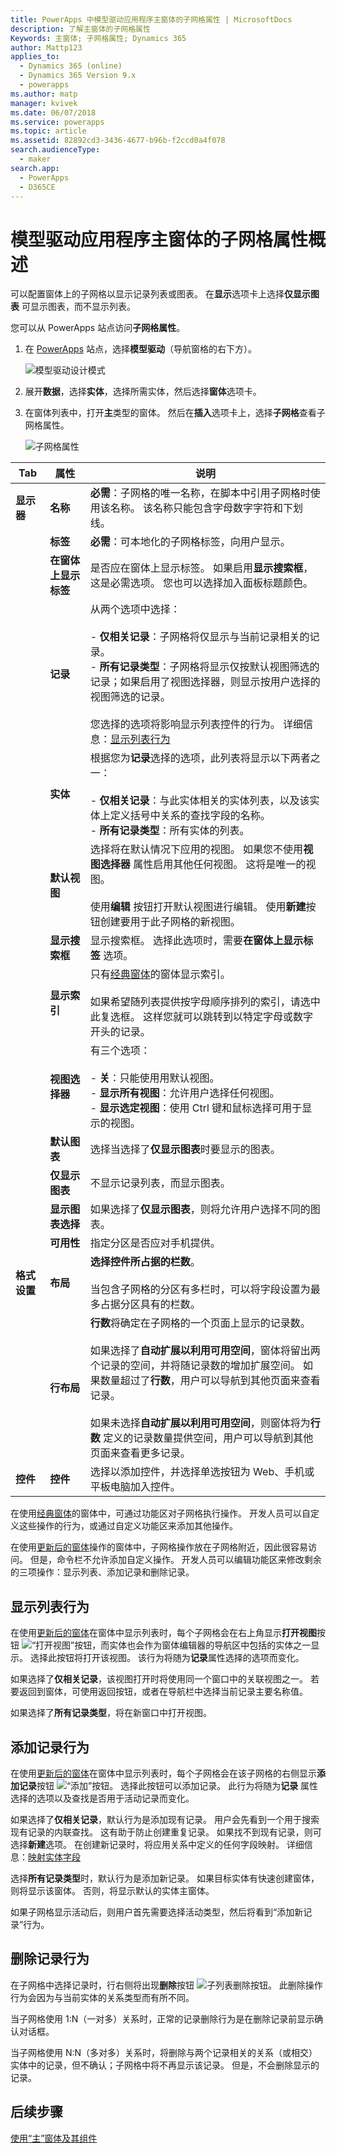 ```yaml
---
title: PowerApps 中模型驱动应用程序主窗体的子网格属性 | MicrosoftDocs
description: 了解主窗体的子网格属性
Keywords: 主窗体; 子网格属性; Dynamics 365
author: Mattp123
applies_to:
  - Dynamics 365 (online)
  - Dynamics 365 Version 9.x
  - powerapps
ms.author: matp
manager: kvivek
ms.date: 06/07/2018
ms.service: powerapps
ms.topic: article
ms.assetid: 82892cd3-3436-4677-b96b-f2ccd0a4f078
search.audienceType:
  - maker
search.app:
  - PowerApps
  - D365CE
---
```

# <a name="sub-grid-properties-for-model-driven-app-main-forms-overview"></a>模型驱动应用程序主窗体的子网格属性概述

可以配置窗体上的子网格以显示记录列表或图表。 在**显示**选项卡上选择**仅显示图表** 可显示图表，而不显示列表。  

您可以从 PowerApps 站点访问**子网格属性**。 
1.  在 [PowerApps](https://web.powerapps.com/?utm_source=padocs&utm_medium=linkinadoc&utm_campaign=referralsfromdoc) 站点，选择**模型驱动**（导航窗格的右下方）。  

     ![模型驱动设计模式](media/model-driven-switch.png)

2.  展开**数据**，选择**实体**，选择所需实体，然后选择**窗体**选项卡。 

3.  在窗体列表中，打开**主**类型的窗体。 然后在**插入**选项卡上，选择**子网格**查看子网格属性。

    ![子网格属性](media/sub-grid-properties.png)
  
|Tab|属性|说明|  
|---------|--------------|-----------------|  
|**显示器**|**名称**|**必需**：子网格的唯一名称，在脚本中引用子网格时使用该名称。 该名称只能包含字母数字字符和下划线。|  
||**标签**|**必需**：可本地化的子网格标签，向用户显示。|  
||**在窗体上显示标签**|是否应在窗体上显示标签。 如果启用**显示搜索框**，这是必需选项。 您也可以选择加入面板标题颜色。|  
||**记录**|从两个选项中选择：<br /><br /> - **仅相关记录**：子网格将仅显示与当前记录相关的记录。<br />- **所有记录类型**：子网格将显示仅按默认视图筛选的记录；如果启用了视图选择器，则显示按用户选择的视图筛选的记录。<br /><br /> 您选择的选项将影响显示列表控件的行为。 详细信息：[显示列表行为](#show-list-behavior) |  
||**实体**|根据您为**记录**选择的选项，此列表将显示以下两者之一：<br /><br /> - **仅相关记录**：与此实体相关的实体列表，以及该实体上定义括号中关系的查找字段的名称。<br />- **所有记录类型**：所有实体的列表。|  
||**默认视图**|选择将在默认情况下应用的视图。 如果您不使用**视图选择器** 属性启用其他任何视图。 这将是唯一的视图。<br /><br /> 使用**编辑** 按钮打开默认视图进行编辑。 使用**新建**按钮创建要用于此子网格的新视图。|  
||**显示搜索框**|显示搜索框。 选择此选项时，需要**在窗体上显示标签** 选项。|  
||**显示索引**|只有[经典窗体](main-form-presentations.md#classic-forms)的窗体显示索引。<br /><br /> 如果希望随列表提供按字母顺序排列的索引，请选中此复选框。 这样您就可以跳转到以特定字母或数字开头的记录。|  
||**视图选择器**|有三个选项：<br /><br /> - **关**：只能使用用默认视图。<br />- **显示所有视图**：允许用户选择任何视图。<br />- **显示选定视图**：使用 Ctrl 键和鼠标选择可用于显示的视图。|  
||**默认图表**|选择当选择了**仅显示图表**时要显示的图表。|  
||**仅显示图表**|不显示记录列表，而显示图表。|  
||**显示图表选择**|如果选择了**仅显示图表**，则将允许用户选择不同的图表。|  
||**可用性**|指定分区是否应对手机提供。|
|**格式设置**|**布局**|**选择控件所占据的栏数**。<br /><br /> 当包含子网格的分区有多栏时，可以将字段设置为最多占据分区具有的栏数。|  
||**行布局**|**行数**将确定在子网格的一个页面上显示的记录数。<br /><br /> 如果选择了**自动扩展以利用可用空间**，窗体将留出两个记录的空间，并将随记录数的增加扩展空间。 如果数量超过了**行数**，用户可以导航到其他页面来查看记录。<br /><br /> 如果未选择**自动扩展以利用可用空间**，则窗体将为**行数** 定义的记录数量提供空间，用户可以导航到其他页面来查看更多记录。|  
|**控件**|**控件**|选择以添加控件，并选择单选按钮为 Web、手机或平板电脑加入控件。|
  
 在使用[经典窗体](main-form-presentations.md#classic-forms)的窗体中，可通过功能区对子网格执行操作。 开发人员可以自定义这些操作的行为，或通过自定义功能区来添加其他操作。  
  
 在使用[更新后的窗体](main-form-presentations.md#updated-forms)操作的窗体中，子网格操作放在子网格附近，因此很容易访问。 但是，命令栏不允许添加自定义操作。 开发人员可以编辑功能区来修改剩余的三项操作：显示列表、添加记录和删除记录。  
  

## <a name="show-list-behavior"></a>显示列表行为  
 在使用[更新后的窗体](main-form-presentations.md#updated-forms)在窗体中显示列表时，每个子网格会在右上角显示**打开视图**按钮 ![“打开视图”按钮](media/crm-itpro-cust-openview.PNG "“打开视图”按钮")，而实体也会作为窗体编辑器的导航区中包括的实体之一显示。 选择此按钮将打开该视图。 该行为将随为**记录**属性选择的选项而变化。  
  
 如果选择了**仅相关记录**，该视图打开时将使用同一个窗口中的关联视图之一。 若要返回到窗体，可使用返回按钮，或者在导航栏中选择当前记录主要名称值。  
  
 如果选择了**所有记录类型**，将在新窗口中打开视图。  

## <a name="add-record-behavior"></a>添加记录行为  
 在使用[更新后的窗体](main-form-presentations.md#updated-forms)在窗体中显示列表时，每个子网格会在该子网格的右侧显示**添加记录**按钮 ![“添加”按钮](media/crm-itpro-cust-subgridadd.PNG "“添加”按钮")。 选择此按钮可以添加记录。 此行为将随为**记录** 属性选择的选项以及查找是否用于活动记录而变化。  
  
 如果选择了**仅相关记录**，默认行为是添加现有记录。 用户会先看到一个用于搜索现有记录的内联查找。 这有助于防止创建重复记录。  如果找不到现有记录，则可选择**新建**选项。 在创建新记录时，将应用关系中定义的任何字段映射。 详细信息：[映射实体字段](../common-data-service/map-entity-fields.md)   
  
 选择**所有记录类型**时，默认行为是添加新记录。 如果目标实体有快速创建窗体，则将显示该窗体。 否则，将显示默认的实体主窗体。  
  
 如果子网格显示活动后，则用户首先需要选择活动类型，然后将看到“添加新记录”行为。  
  
## <a name="delete-record-behavior"></a>删除记录行为  
 在子网格中选择记录时，行右侧将出现**删除**按钮 ![子列表删除按钮](media/crm-itpro-cust-subgriddelete.PNG "子列表删除按钮")。 此删除操作行为会因为与当前实体的关系类型而有所不同。  
  
 当子网格使用 1:N（一对多）关系时，正常的记录删除行为是在删除记录前显示确认对话框。  
  
 当子网格使用 N:N（多对多）关系时，将删除与两个记录相关的关系（或相交）实体中的记录，但不确认；子网格中将不再显示该记录。 但是，不会删除显示的记录。  

## <a name="next-steps"></a>后续步骤

[使用“主”窗体及其组件](use-main-form-and-components.md)

